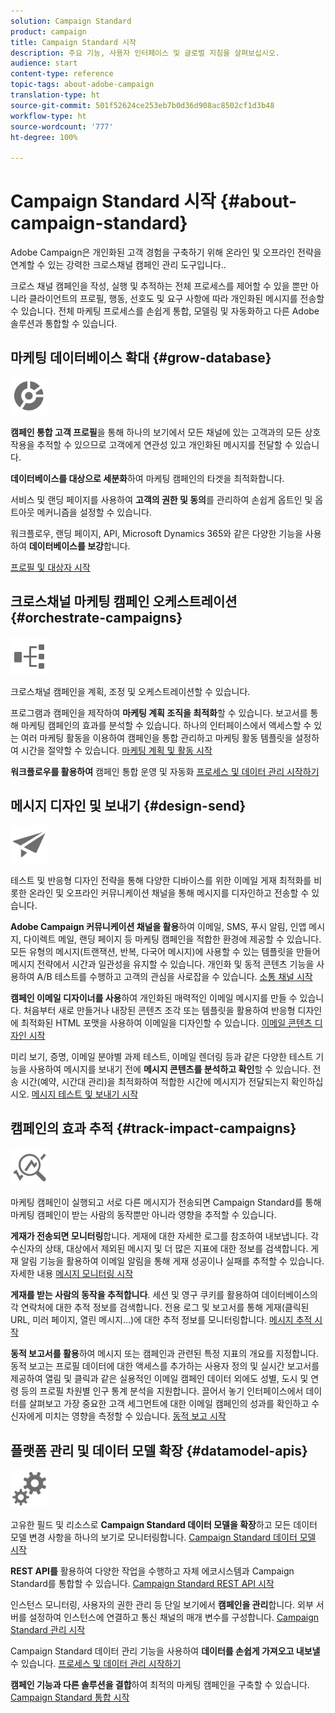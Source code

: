 ```yaml
---
solution: Campaign Standard
product: campaign
title: Campaign Standard 시작
description: 주요 기능, 사용자 인터페이스 및 글로벌 지침을 살펴보십시오.
audience: start
content-type: reference
topic-tags: about-adobe-campaign
translation-type: ht
source-git-commit: 501f52624ce253eb7b0d36d908ac8502cf1d3b48
workflow-type: ht
source-wordcount: '777'
ht-degree: 100%

---
```



# Campaign Standard 시작 {#about-campaign-standard}

Adobe Campaign은 개인화된 고객 경험을 구축하기 위해 온라인 및 오프라인 전략을 연계할 수 있는 강력한 크로스채널 캠페인 관리 도구입니다..

크로스 채널 캠페인을 작성, 실행 및 추적하는 전체 프로세스를 제어할 수 있을 뿐만 아니라 클라이언트의 프로필, 행동, 선호도 및 요구 사항에 따라 개인화된 메시지를 전송할 수 있습니다. 전체 마케팅 프로세스를 손쉽게 통합, 모델링 및 자동화하고 다른 Adobe 솔루션과 통합할 수 있습니다.

## 마케팅 데이터베이스 확대 {#grow-database}

<img width="60px" alt="조건" src="assets/icon_segment.svg"/>

**캠페인 통합 고객 프로필**&#x200B;을 통해 하나의 보기에서 모든 채널에 있는 고객과의 모든 상호 작용을 추적할 수 있으므로 고객에게 연관성 있고 개인화된 메시지를 전달할 수 있습니다.

**데이터베이스를 대상으로 세분화**&#x200B;하여 마케팅 캠페인의 타겟을 최적화합니다.

서비스 및 랜딩 페이지를 사용하여 **고객의 권한 및 동의**&#x200B;를 관리하여 손쉽게 옵트인 및 옵트아웃 메커니즘을 설정할 수 있습니다.

워크플로우, 랜딩 페이지, API, Microsoft Dynamics 365와 같은 다양한 기능을 사용하여 **데이터베이스를 보강**&#x200B;합니다.

[프로필 및 대상자 시작](../../audiences/using/get-started-profiles-and-audiences.md)

## 크로스채널 마케팅 캠페인 오케스트레이션{#orchestrate-campaigns}

<img width="60px" alt="조건" src="assets/icon_workflows.svg"/>

크로스채널 캠페인을 계획, 조정 및 오케스트레이션할 수 있습니다.

프로그램과 캠페인을 제작하여 **마케팅 계획 조직을 최적화**&#x200B;할 수 있습니다. 보고서를 통해 마케팅 캠페인의 효과를 분석할 수 있습니다. 하나의 인터페이스에서 액세스할 수 있는 여러 마케팅 활동을 이용하여 캠페인을 통합 관리하고 마케팅 활동 템플릿을 설정하여 시간을 절약할 수 있습니다. [마케팅 계획 및 활동 시작](../../start/using/programs-and-campaigns.md)

**워크플로우를 활용하여** 캠페인 통합 운영 및 자동화 [프로세스 및 데이터 관리 시작하기](../../automating/using/get-started-workflows.md)

## 메시지 디자인 및 보내기 {#design-send}

<img width="60px" alt="조건" src="assets/icon_send.svg"/>

테스트 및 반응형 디자인 전략을 통해 다양한 디바이스를 위한 이메일 게재 최적화를 비롯한 온라인 및 오프라인 커뮤니케이션 채널을 통해 메시지를 디자인하고 전송할 수 있습니다.

**Adobe Campaign 커뮤니케이션 채널을 활용**&#x200B;하여 이메일, SMS, 푸시 알림, 인앱 메시지, 다이렉트 메일, 랜딩 페이지 등 마케팅 캠페인을 적합한 환경에 제공할 수 있습니다. 모든 유형의 메시지(트랜잭션, 반복, 다국어 메시지)에 사용할 수 있는 템플릿을 만들어 메시지 전략에서 시간과 일관성을 유지할 수 있습니다. 개인화 및 동적 콘텐츠 기능을 사용하여 A/B 테스트를 수행하고 고객의 관심을 사로잡을 수 있습니다. [소통 채널 시작](../../channels/using/get-started-communication-channels.md)

**캠페인 이메일 디자이너를 사용**&#x200B;하여 개인화된 매력적인 이메일 메시지를 만들 수 있습니다. 처음부터 새로 만들거나 내장된 콘텐츠 조각 또는 템플릿을 활용하여 반응형 디자인에 최적화된 HTML 포맷을 사용하여 이메일을 디자인할 수 있습니다. [이메일 콘텐츠 디자인 시작](../../designing/using/designing-content-in-adobe-campaign.md)

미리 보기, 증명, 이메일 분야별 과제 테스트, 이메일 렌더링 등과 같은 다양한 테스트 기능을 사용하여 메시지를 보내기 전에 **메시지 콘텐츠를 분석하고 확인**&#x200B;할 수 있습니다. 전송 시간(예약, 시간대 관리)을 최적화하여 적합한 시간에 메시지가 전달되는지 확인하십시오. [메시지 테스트 및 보내기 시작](../../sending/using/get-started-sending-messages.md)

## 캠페인의 효과 추적 {#track-impact-campaigns}

<img width="60px" alt="조건" src="assets/icon_report.svg"/>

마케팅 캠페인이 실행되고 서로 다른 메시지가 전송되면 Campaign Standard를 통해 마케팅 캠페인이 받는 사람의 동작뿐만 아니라 영향을 추적할 수 있습니다.

**게재가 전송되면 모니터링**합니다. 게재에 대한 자세한 로그를 참조하여 내보냅니다. 각 수신자의 상태, 대상에서 제외된 메시지 및 더 많은 지표에 대한 정보를 검색합니다.
게재 알림 기능을 활용하여 이메일 알림을 통해 게재 성공이나 실패를 추적할 수 있습니다. 자세한 내용 [메시지 모니터링 시작](../../sending/using/monitoring-a-delivery.md)

**게재를 받는 사람의 동작을 추적합니다**. 세션 및 영구 쿠키를 활용하여 데이터베이스의 각 연락처에 대한 추적 정보를 검색합니다. 전용 로그 및 보고서를 통해 게재(클릭된 URL, 미러 페이지, 열린 메시지...)에 대한 추적 정보를 모니터링합니다. [메시지 추적 시작](../../sending/using/tracking-messages.md)

**동적 보고서를 활용**&#x200B;하여 메시지 또는 캠페인과 관련된 특정 지표의 개요를 지정합니다. 동적 보고는 프로필 데이터에 대한 액세스를 추가하는 사용자 정의 및 실시간 보고서를 제공하여 열림 및 클릭과 같은 실용적인 이메일 캠페인 데이터 외에도 성별, 도시 및 연령 등의 프로필 차원별 인구 통계 분석을 지원합니다. 끌어서 놓기 인터페이스에서 데이터를 살펴보고 가장 중요한 고객 세그먼트에 대한 이메일 캠페인의 성과를 확인하고 수신자에게 미치는 영향을 측정할 수 있습니다. [동적 보고 시작](../../reporting/using/about-dynamic-reports.md)

## 플랫폼 관리 및 데이터 모델 확장 {#datamodel-apis}

<img width="60px" alt="조건" src="assets/icon_admin.svg"/>

고유한 필드 및 리소스로 **Campaign Standard 데이터 모델을 확장**&#x200B;하고 모든 데이터 모델 변경 사항을 하나의 보기로 모니터링합니다. [Campaign Standard 데이터 모델 시작](../../developing/using/get-started-data-model.md)

**REST API를** 활용하여 다양한 작업을 수행하고 자체 에코시스템과 Campaign Standard를 통합할 수 있습니다. [Campaign Standard REST API 시작](../../api/using/get-started-apis.md)

인스턴스 모니터링, 사용자의 권한 관리 등 단일 보기에서 **캠페인을 관리**&#x200B;합니다. 외부 서버를 설정하여 인스턴스에 연결하고 통신 채널의 매개 변수를 구성합니다. [Campaign Standard 관리 시작](../../administration/using/get-started-campaign-administration.md)

Campaign Standard 데이터 관리 기능을 사용하여 **데이터를 손쉽게 가져오고 내보낼** 수 있습니다. [프로세스 및 데이터 관리 시작하기](../../automating/using/get-started-workflows.md)

**캠페인 기능과 다른 솔루션을 결합**&#x200B;하여 최적의 마케팅 캠페인을 구축할 수 있습니다. [Campaign Standard 통합 시작](../../integrating/using/get-started-campaign-integrations.md)
